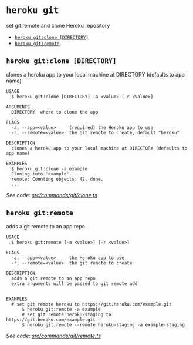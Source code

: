 `heroku git`
============

set git remote and clone Heroku repository

* [`heroku git:clone [DIRECTORY]`](#heroku-gitclone-directory)
* [`heroku git:remote`](#heroku-gitremote)

## `heroku git:clone [DIRECTORY]`

clones a heroku app to your local machine at DIRECTORY (defaults to app name)

```
USAGE
  $ heroku git:clone [DIRECTORY] -a <value> [-r <value>]

ARGUMENTS
  DIRECTORY  where to clone the app

FLAGS
  -a, --app=<value>     (required) the Heroku app to use
  -r, --remote=<value>  the git remote to create, default "heroku"

DESCRIPTION
  clones a heroku app to your local machine at DIRECTORY (defaults to app name)

EXAMPLES
  $ heroku git:clone -a example
  Cloning into 'example'...
  remote: Counting objects: 42, done.
  ...
```

_See code: [src/commands/git/clone.ts](https://github.com/heroku/cli/blob/v10.0.3-alpha.1/packages/cli/src/commands/git/clone.ts)_

## `heroku git:remote`

adds a git remote to an app repo

```
USAGE
  $ heroku git:remote [-a <value>] [-r <value>]

FLAGS
  -a, --app=<value>     the Heroku app to use
  -r, --remote=<value>  the git remote to create

DESCRIPTION
  adds a git remote to an app repo
  extra arguments will be passed to git remote add


EXAMPLES
  # set git remote heroku to https://git.heroku.com/example.git
      $ heroku git:remote -a example
      # set git remote heroku-staging to https://git.heroku.com/example.git
      $ heroku git:remote --remote heroku-staging -a example-staging
```

_See code: [src/commands/git/remote.ts](https://github.com/heroku/cli/blob/v10.0.3-alpha.1/packages/cli/src/commands/git/remote.ts)_
